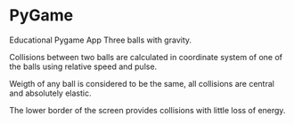 # PyGame
Educational Pygame App
Three balls with gravity. 

Collisions between two balls are calculated in coordinate system of one of the balls using relative speed and pulse. 

Weigth of any ball is considered to be the same, all collisions are central and absolutely elastic. 

The lower border of the screen provides collisions with little loss of energy.
